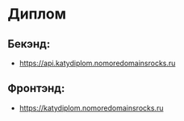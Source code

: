 # **Диплом**

## Бекэнд:
* https://api.katydiplom.nomoredomainsrocks.ru
## Фронтэнд:
* https://katydiplom.nomoredomainsrocks.ru
